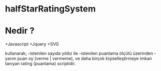 # halfStarRatingSystem

# Nedir ?
+Javascript
+Jquery
+SVG

kullanarak;
-istenilen sayıda yıldız ile 
-istenilen puanlama ölçütü üzerinden
-yarım puan oy (verme | vermeme),
ve daha birçok kişiselleştirmeye imkan tanıyan rating (puanlama) scriptidir.
